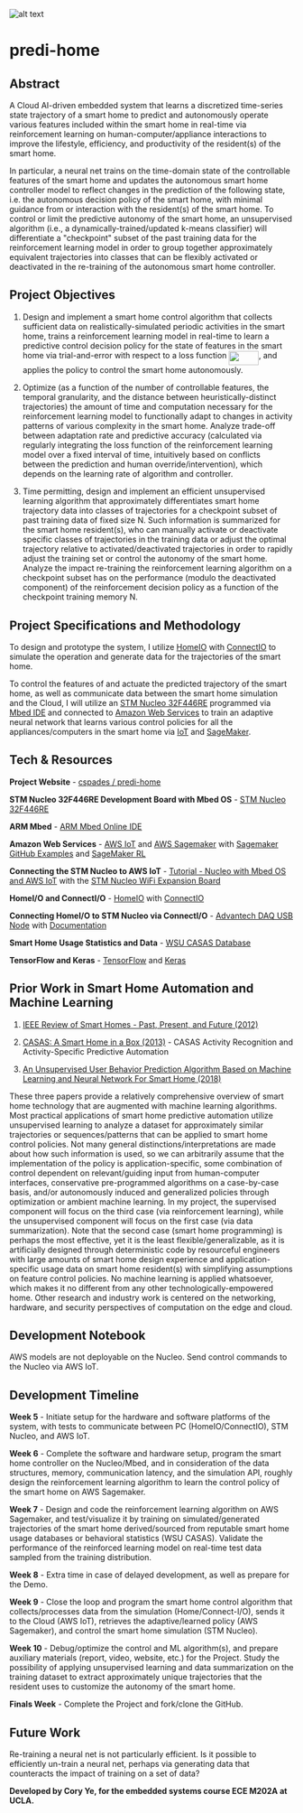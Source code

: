![alt text](https://imgur.com/OCAhIp1.png)

# predi-home

## Abstract

A Cloud AI-driven embedded system that learns a discretized time-series state trajectory of a smart home to predict and autonomously operate various features included within the smart home in real-time via reinforcement learning on human-computer/appliance interactions to improve the lifestyle, efficiency, and productivity of the resident(s) of the smart home.

In particular, a neural net trains on the time-domain state of the controllable features of the smart home and updates the autonomous smart home controller model to reflect changes in the prediction of the following state, i.e. the autonomous decision policy of the smart home, with minimal guidance from or interaction with the resident(s) of the smart home. To control or limit the predictive autonomy of the smart home, an unsupervised algorithm (i.e., a dynamically-trained/updated k-means classifier) will differentiate a "checkpoint" subset of the past training data for the reinforcement learning model in order to group together approximately equivalent trajectories into classes that can be flexibly activated or deactivated in the re-training of the autonomous smart home controller.

## Project Objectives

1) Design and implement a smart home control algorithm that collects sufficient data on realistically-simulated periodic activities in the smart home, trains a reinforcement learning model in real-time to learn a predictive control decision policy for the state of features in the smart home via trial-and-error with respect to a loss function <img src="/tex/98e0009d8ad4f2fe5429a7700c3e1b95.svg?invert_in_darkmode&sanitize=true" align=middle width=53.00306714999999pt height=24.65753399999998pt/>, and applies the policy to control the smart home autonomously.

2) Optimize (as a function of the number of controllable features, the temporal granularity, and the distance between heuristically-distinct trajectories) the amount of time and computation necessary for the reinforcement learning model to functionally adapt to changes in activity patterns of various complexity in the smart home. Analyze trade-off between adaptation rate and predictive accuracy (calculated via regularly integrating the loss function of the reinforcement learning model over a fixed interval of time, intuitively based on conflicts between the prediction and human override/intervention), which depends on the learning rate of algorithm and controller.

3) Time permitting, design and implement an efficient unsupervised learning algorithm that approximately differentiates smart home trajectory data into classes of trajectories for a checkpoint subset of past training data of fixed size N. Such information is summarized for the smart home resident(s), who can manually activate or deactivate specific classes of trajectories in the training data or adjust the optimal trajectory relative to activated/deactivated trajectories in order to rapidly adjust the training set or control the autonomy of the smart home. Analyze the impact re-training the reinforcement learning algorithm on a checkpoint subset has on the performance (modulo the deactivated component) of the reinforcement decision policy as a function of the checkpoint training memory N.

## Project Specifications and Methodology

To design and prototype the system, I utilize [HomeIO](https://realgames.co/home-io/) with [ConnectIO](https://docs.realgames.co/connectio/) to simulate the operation and generate data for the trajectories of the smart home.

To control the features of and actuate the predicted trajectory of the smart home, as well as communicate data between the smart home simulation and the Cloud, I will utilize an [STM Nucleo 32F446RE](https://www.st.com/content/st_com/en/products/evaluation-tools/product-evaluation-tools/mcu-mpu-eval-tools/stm32-mcu-mpu-eval-tools/stm32-nucleo-boards/nucleo-f446re.html#overview) programmed via [Mbed IDE](https://www.mbed.com/en/) and connected to [Amazon Web Services](https://aws.amazon.com/) to train an adaptive neural network that learns various control policies for all the appliances/computers in the smart home via [IoT](https://aws.amazon.com/iot-core/?hp=tile&so-exp=below) and [SageMaker](https://aws.amazon.com/sagemaker/?hp=tile&so-exp=below).

## Tech & Resources

**Project Website** - [cspades / predi-home](https://cspades.github.io/predi-home/)

**STM Nucleo 32F446RE Development Board with Mbed OS** - [STM Nucleo 32F446RE](https://os.mbed.com/platforms/NUCLEO-L433RC-P/)

**ARM Mbed** - [ARM Mbed Online IDE](https://www.mbed.com/en/)

**Amazon Web Services** - [AWS IoT](https://aws.amazon.com/iot-core/?hp=tile&so-exp=below) and [AWS Sagemaker](https://aws.amazon.com/sagemaker/?hp=tile&so-exp=below) with [Sagemaker GitHub Examples](https://github.com/awslabs/amazon-sagemaker-examples) and [SageMaker RL](https://docs.aws.amazon.com/sagemaker/latest/dg/reinforcement-learning.html)

**Connecting the STM Nucleo to AWS IoT** - [Tutorial - Nucleo with Mbed OS and AWS IoT](https://github.com/Klika-Tech/nucleo-aws-iot-demo/blob/master/doc/NUCLEO.md) with the [STM Nucleo WiFi Expansion Board](https://www.digikey.com/product-detail/en/stmicroelectronics/X-NUCLEO-IDW04A1/497-17209-ND/7056814)

**HomeI/O and ConnectI/O** - [HomeIO](https://realgames.co/home-io/) with [ConnectIO](https://docs.realgames.co/connectio/)

**Connecting HomeI/O to STM Nucleo via ConnectI/O** - [Advantech DAQ USB Node](https://buy.advantech.com/I-O-Devices-Communication/USB-IO-Modules-Multifunction-USB-Modules/model-USB-4704-AE.htm) with [Documentation](https://docs.realgames.co/connectio/usb-4704/)

**Smart Home Usage Statistics and Data** - [WSU CASAS Database](http://casas.wsu.edu/datasets/)

**TensorFlow and Keras** - [TensorFlow](https://www.tensorflow.org/) and [Keras](https://www.tensorflow.org/guide/keras)

## Prior Work in Smart Home Automation and Machine Learning

1) [IEEE Review of Smart Homes - Past, Present, and Future (2012)](https://ieeexplore.ieee.org/document/6177682)

2) [CASAS: A Smart Home in a Box (2013)](https://ieeexplore.ieee.org/abstract/document/6313586) - CASAS Activity Recognition and Activity-Specific Predictive Automation

3) [An Unsupervised User Behavior Prediction Algorithm Based on Machine Learning and Neural Network For Smart Home (2018)](https://ieeexplore.ieee.org/document/8458105)

These three papers provide a relatively comprehensive overview of smart home technology that are augmented with machine learning algorithms. Most practical applications of smart home predictive automation utilize unsupervised learning to analyze a dataset for approximately similar trajectories or sequences/patterns that can be applied to smart home control policies. Not many general distinctions/interpretations are made about how such information is used, so we can arbitrarily assume that the implementation of the policy is application-specific, some combination of control dependent on relevant/guiding input from human-computer interfaces, conservative pre-programmed algorithms on a case-by-case basis, and/or autonomously induced and generalized policies through optimization or ambient machine learning. In my project, the supervised component will focus on the third case (via reinforcement learning), while the unsupervised component will focus on the first case (via data summarization). Note that the second case (smart home programming) is perhaps the most effective, yet it is the least flexible/generalizable, as it is artificially designed through deterministic code by resourceful engineers with large amounts of smart home design experience and application-specific usage data on smart home resident(s) with simplifying assumptions on feature control policies. No machine learning is applied whatsoever, which makes it no different from any other technologically-empowered home. Other research and industry work is centered on the networking, hardware, and security perspectives of computation on the edge and cloud.

## Development Notebook

AWS models are not deployable on the Nucleo. Send control commands to the Nucleo via AWS IoT.

## Development Timeline

**Week 5** - Initiate setup for the hardware and software platforms of the system, with tests to communicate between PC (HomeIO/ConnectIO), STM Nucleo, and AWS IoT.

**Week 6** - Complete the software and hardware setup, program the smart home controller on the Nucleo/Mbed, and in consideration of the data structures, memory, communication latency, and the simulation API, roughly design the reinforcement learning algorithm to learn the control policy of the smart home on AWS Sagemaker.

**Week 7** - Design and code the reinforcement learning algorithm on AWS Sagemaker, and test/visualize it by training on simulated/generated trajectories of the smart home derived/sourced from reputable smart home usage databases or behavioral statistics (WSU CASAS). Validate the performance of the reinforced learning model on real-time test data sampled from the training distribution.

**Week 8** - Extra time in case of delayed development, as well as prepare for the Demo.

**Week 9** - Close the loop and program the smart home control algorithm that collects/processes data from the simulation (Home/Connect-I/O), sends it to the Cloud (AWS IoT), retrieves the adaptive/learned policy (AWS Sagemaker), and control the smart home simulation (STM Nucleo).

**Week 10** - Debug/optimize the control and ML algorithm(s), and prepare auxiliary materials (report, video, website, etc.) for the Project. Study the possibility of applying unsupervised learning and data summarization on the training dataset to extract approximately unique trajectories that the resident uses to customize the autonomy of the smart home.

**Finals Week** - Complete the Project and fork/clone the GitHub.

## Future Work

Re-training a neural net is not particularly efficient. Is it possible to efficiently un-train a neural net, perhaps via generating data that counteracts the impact of training on a set of data? 

**Developed by Cory Ye, for the embedded systems course ECE M202A at UCLA.**
